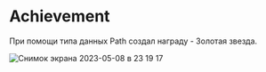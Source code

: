 # Achievement
При помощи типа данных Path создал награду - Золотая звезда.


![Снимок экрана 2023-05-08 в 23 19 17](https://user-images.githubusercontent.com/121757460/236900593-e5b35be3-ee39-4468-9fd8-b9d8a5dffb9e.png)


